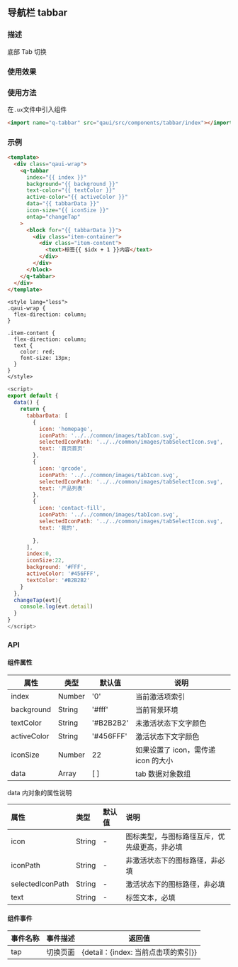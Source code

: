 ## 导航栏 tabbar

### 描述

底部 Tab 切换

### 使用效果

<preview url=""/>

### 使用方法

在`.ux`文件中引入组件

```html
<import name="q-tabbar" src="qaui/src/components/tabbar/index"></import>
```

### 示例

```html
<template>
  <div class="qaui-wrap">
    <q-tabbar
      index="{{ index }}"
      background="{{ background }}"
      text-color="{{ textColor }}"
      active-color="{{ activeColor }}"
      data="{{ tabbarData }}"
      icon-size="{{ iconSize }}"
      ontap="changeTap"
    >
      <block for="{{ tabbarData }}">
        <div class="item-container">
          <div class="item-content">
            <text>标签{{ $idx + 1 }}内容</text>
          </div>
        </div>
      </block>
    </q-tabbar>
  </div>
</template>
```

```less
<style lang="less">
.qaui-wrap {
  flex-direction: column;
}

.item-content {
  flex-direction: column;
  text {
    color: red;
    font-size: 13px;
  }
}
</style>
```

```js
<script>
export default {
  data() {
    return {
      tabbarData: [
        {
          icon: 'homepage',
          iconPath: '../../common/images/tabIcon.svg',
          selectedIconPath: '../../common/images/tabSelectIcon.svg',
          text: '首页首页'
        },
        {
          icon: 'qrcode',
          iconPath: '../../common/images/tabIcon.svg',
          selectedIconPath: '../../common/images/tabSelectIcon.svg',
          text: '产品列表'
        },
        {
          icon: 'contact-fill',
          iconPath: '../../common/images/tabIcon.svg',
          selectedIconPath: '../../common/images/tabSelectIcon.svg',
          text: '我的',

        },
      ],
      index:0,
      iconSize:22,
      background: '#FFF',
      activeColor: '#456FFF',
      textColor: '#B2B2B2'
    }
  },
  changeTap(evt){
    console.log(evt.detail)
  }
}
</script>
```

### API

#### 组件属性

| 属性        | 类型   | 默认值    | 说明                                |
| ----------- | ------ | --------- | ----------------------------------- |
| index       | Number | '0'       | 当前激活项索引                      |
| background  | String | '#fff'    | 当前背景环境                        |
| textColor   | String | '#B2B2B2' | 未激活状态下文字颜色                |
| activeColor | String | '#456FFF' | 激活状态下文字颜色                  |
| iconSize    | Number | 22        | 如果设置了 icon，需传递 icon 的大小 |
| data        | Array  | [ ]       | tab 数据对象数组                    |

data 内对象的属性说明

| 属性             | 类型   | 默认值 | 说明                                         |
| :--------------- | :----- | :----- | :------------------------------------------- |
| icon             | String | -      | 图标类型，与图标路径互斥，优先级更高，非必填 |
| iconPath         | String | -      | 非激活状态下的图标路径，非必填               |
| selectedIconPath | String | -      | 激活状态下的图标路径，非必填                 |
| text             | String | -      | 标签文本，必填                               |

#### 组件事件

| 事件名称 | 事件描述 | 返回值                              |
| -------- | -------- | ----------------------------------- |
| tap      | 切换页面 | {detail：{index: 当前点击项的索引}} |
